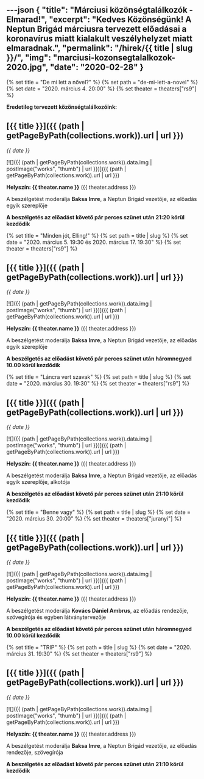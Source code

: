 ---json
{
    "title": "Márciusi közönségtalálkozók - Elmarad!",
    "excerpt": "Kedves Közönségünk! A Neptun Brigád márciusra tervezett előadásai a koronavírus miatt kialakult veszélyhelyzet miatt elmaradnak.",
    "permalink": "/hirek/{{ title | slug }}/",
    "img": "marciusi-kozonsegtalalkozok-2020.jpg",
    "date": "2020-02-28"
}
---

{% set title = "De mi lett a nővel?" %}
{% set path = "de-mi-lett-a-novel" %}
{% set date = "2020. március 4. 20:00" %}
{% set theater = theaters["rs9"] %}

**Eredetileg tervezett közönségtalálkozóink:**

## [{{ title }}]({{ (path | getPageByPath(collections.work)).url | url }})

_{{ date }}_

[![]({{ (path | getPageByPath(collections.work)).data.img | postImage("works", "thumb") | url }})]({{ (path | getPageByPath(collections.work)).url | url }})

**Helyszín: {{ theater.name }}** ({{ theater.address }})

A beszélgetést moderálja **Baksa Imre**, a Neptun Brigád vezetője, az előadás egyik szereplője

**A beszélgetés az előadást követő pár perces szünet után 21:20 körül kezdődik**

{% set title = "Minden jót, Elling!" %}
{% set path = title | slug %}
{% set date = "2020. március  5. 19:30 és 2020. március 17. 19:30" %}
{% set theater = theaters["rs9"] %}

## [{{ title }}]({{ (path | getPageByPath(collections.work)).url | url }})

_{{ date }}_

[![]({{ (path | getPageByPath(collections.work)).data.img | postImage("works", "thumb") | url }})]({{ (path | getPageByPath(collections.work)).url | url }})

**Helyszín: {{ theater.name }}** ({{ theater.address }})

A beszélgetést moderálja **Baksa Imre**, a Neptun Brigád vezetője, az előadás egyik szereplője

**A beszélgetés az előadást követő pár perces szünet után háromnegyed 10.00 körül kezdődik**

{% set title = "Láncra vert szavak" %}
{% set path = title | slug %}
{% set date = "2020. március 30. 19:30" %}
{% set theater = theaters["rs9"] %}

## [{{ title }}]({{ (path | getPageByPath(collections.work)).url | url }})

_{{ date }}_

[![]({{ (path | getPageByPath(collections.work)).data.img | postImage("works", "thumb") | url }})]({{ (path | getPageByPath(collections.work)).url | url }})

**Helyszín: {{ theater.name }}** ({{ theater.address }})

A beszélgetést moderálja **Baksa Imre**, a Neptun Brigád vezetője, az előadás egyik szereplője, alkotója

**A beszélgetés az előadást követő pár perces szünet után 21:10 körül kezdődik**

{% set title = "Benne vagy" %}
{% set path = title | slug %}
{% set date = "2020. március 30. 20:00" %}
{% set theater = theaters["juranyi"] %}

## [{{ title }}]({{ (path | getPageByPath(collections.work)).url | url }})

_{{ date }}_

[![]({{ (path | getPageByPath(collections.work)).data.img | postImage("works", "thumb") | url }})]({{ (path | getPageByPath(collections.work)).url | url }})

**Helyszín: {{ theater.name }}** ({{ theater.address }})

A beszélgetést moderálja **Kovács Dániel Ambrus**, az előadás rendezője, szövegírója és egyben látványtervezője

**A beszélgetés az előadást követő pár perces szünet után háromnegyed 10.00 körül kezdődik**

{% set title = "TRIP" %}
{% set path = title | slug %}
{% set date = "2020. március 31. 19:30" %}
{% set theater = theaters["rs9"] %}

## [{{ title }}]({{ (path | getPageByPath(collections.work)).url | url }})

_{{ date }}_

[![]({{ (path | getPageByPath(collections.work)).data.img | postImage("works", "thumb") | url }})]({{ (path | getPageByPath(collections.work)).url | url }})

**Helyszín: {{ theater.name }}** ({{ theater.address }})

A beszélgetést moderálja **Baksa Imre**, a Neptun Brigád vezetője, az előadás rendezője, szövegírója

**A beszélgetés az előadást követő pár perces szünet után 21:10 körül kezdődik**
